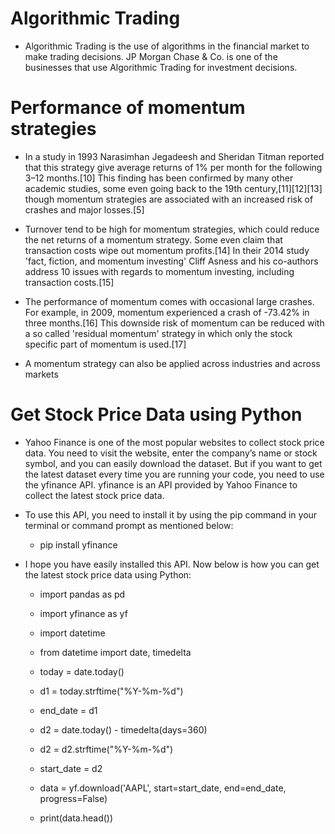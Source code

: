 # Algorithmic Trading

- Algorithmic Trading is the use of algorithms in the financial market to make trading decisions. JP Morgan Chase & Co. is one of the businesses that use Algorithmic Trading for investment decisions.

# Performance of momentum strategies

- In a study in 1993 Narasimhan Jegadeesh and Sheridan Titman reported that this strategy give average returns of 1% per month for the following 3–12 months.[10] This finding has been confirmed by many other academic studies, some even going back to the 19th century,[11][12][13] though momentum strategies are associated with an increased risk of crashes and major losses.[5]

- Turnover tend to be high for momentum strategies, which could reduce the net returns of a momentum strategy. Some even claim that transaction costs wipe out momentum profits.[14] In their 2014 study 'fact, fiction, and momentum investing' Cliff Asness and his co-authors address 10 issues with regards to momentum investing, including transaction costs.[15]

- The performance of momentum comes with occasional large crashes. For example, in 2009, momentum experienced a crash of -73.42% in three months.[16] This downside risk of momentum can be reduced with a so called 'residual momentum' strategy in which only the stock specific part of momentum is used.[17]

- A momentum strategy can also be applied across industries and across markets

# Get Stock Price Data using Python

- Yahoo Finance is one of the most popular websites to collect stock price data. You need to visit the website, enter the company’s name or stock symbol, and you can easily download the dataset. But if you want to get the latest dataset every time you are running your code, you need to use the yfinance API. yfinance is an API provided by Yahoo Finance to collect the latest stock price data.

- To use this API, you need to install it by using the pip command in your terminal or command prompt as mentioned below:

  - pip install yfinance

- I hope you have easily installed this API. Now below is how you can get the latest stock price data using Python:


  - import pandas as pd
  
  - import yfinance as yf
  
  - import datetime
  
  - from datetime import date, timedelta
  
  - today = date.today()

  - d1 = today.strftime("%Y-%m-%d")
  
  - end_date = d1
  
  - d2 = date.today() - timedelta(days=360)
  
  - d2 = d2.strftime("%Y-%m-%d")
  
  - start_date = d2
  
  - data = yf.download('AAPL', 
                        start=start_date, 
                        end=end_date, 
                        progress=False)
                        
  - print(data.head())
